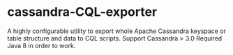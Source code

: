 # cassandra-CQL-exporter
A highly configurable utility to export whole Apache Cassandra keyspace or table structure and data to CQL scripts.
Support Cassandra > 3.0
Required Java 8 in order to work.
